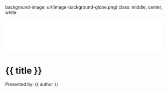 background-image: url(image-background-globe.png)
class: middle, center, white

![DappDevs](logo-primary-light.png)

# {{ title }}

Presented by: {{ author }}
